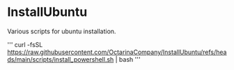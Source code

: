 # InstallUbuntu
Various scripts for ubuntu installation.

'''
curl -fsSL https://raw.githubusercontent.com/OctarinaCompany/InstallUbuntu/refs/heads/main/scripts/install_powershell.sh | bash
'''

